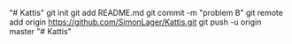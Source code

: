 "# Kattis"  git init git add README.md git commit -m "problem B" git remote add origin https://github.com/SimonLager/Kattis.git git push -u origin master 
"# Kattis" 
